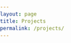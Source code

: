 ```yaml
---
layout: page
title: Projects
permalink: /projects/
---
```


<html>
<head>
    <style>
        body, html {
            margin: 0;
            padding: 0;
        }

        table.page-list {
            width: 100%;
        }

        tr.clickable-row {
            cursor: pointer;
        }

        .text-cell {
            vertical-align: top; /* Align text to the top */
        }

        .logo-cell {
            width: 30px; /* Set fixed width for the second column (adjust as needed) */
            height: 30px; /* Set fixed height for the second column (same as width for a square) */
            text-align: center; /* Center the content horizontally */
            padding: 0; /* Remove padding */
        }

        .logo-img {
            width: 100%; /* Make the image occupy the whole cell width */
            height: 100%; /* Make the image occupy the entire cell height */
            display: block; /* Remove any potential extra spacing */
            border: 0; /* Remove any borders */
        }
    </style>
    <script src="https://code.jquery.com/jquery-3.6.0.min.js"></script>
    <script>
        $(document).ready(function() {
            $(".clickable-row").click(function() {
                window.location = $(this).data("href");
            });
        });
    </script>
</head>
<body>
    <div id="main" role="main">
        <div class="full">
            <div class="row">
                <table class="page-list">
                    <tr class="clickable-row" data-href="/projects/GPErks">
                        <td class="text-cell">
                            <strong>GPErks</strong><br>
                            A Python library to (bene)fit Gaussian Process Emulators
                        </td>
                        <td class="logo-cell">
                            <img class="logo-img" src="/images/GPErks_logo.png" alt="GPErks_logo">
                        </td>
                    </tr>
                    <tr class="clickable-row" data-href="/projects/TheFlysLoop">
                        <td class="text-cell">
                            <strong>The Fly's Loop</strong><br>
                            Unravelling the chaotic behavior of a nervous fly at lunchtime
                        </td>
                        <td class="logo-cell">
                            <img class="logo-img" src="/images/TheFlysLoop_logo.png" alt="TheFlysLoop_logo">
                        </td>
                    </tr>
                </table>
            </div>
        </div>
    </div>
</body>
</html>
